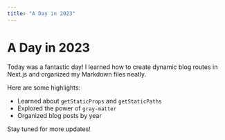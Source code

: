 ```yaml
---
title: "A Day in 2023"
---
```


# A Day in 2023

Today was a fantastic day! I learned how to create dynamic blog routes in Next.js and organized my Markdown files neatly.

Here are some highlights:
- Learned about `getStaticProps` and `getStaticPaths`
- Explored the power of `gray-matter`
- Organized blog posts by year

Stay tuned for more updates!
